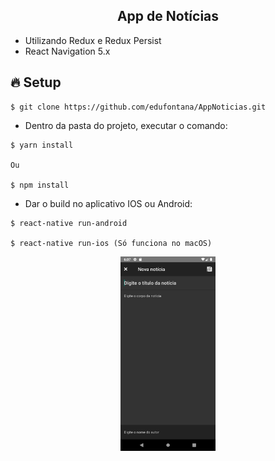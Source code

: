 <h2 align='center'> App de Notícias </h2>

- Utilizando Redux e Redux Persist
- React Navigation 5.x

## :fire: Setup
```
$ git clone https://github.com/edufontana/AppNoticias.git
```

- Dentro da pasta do projeto, executar o comando:

```
$ yarn install 

Ou

$ npm install
```
- Dar o build no aplicativo IOS ou Android:

```
$ react-native run-android

$ react-native run-ios (Só funciona no macOS)

```

<p align="center">
  <img src="images/appNoticiass.png" width="30%" height="30%">
</p>


